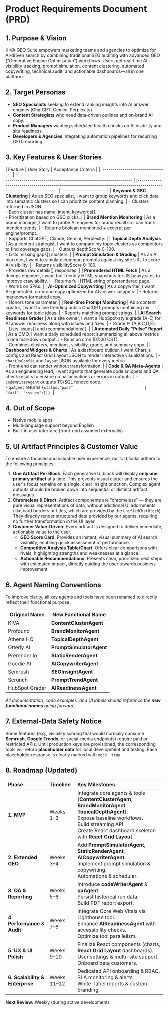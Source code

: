 # Product Requirements Document (PRD)

## 1. Purpose & Vision

KIVA GEO Suite empowers marketing teams and agencies to optimize for AI‑driven
search by combining traditional SEO auditing with advanced GEO (“Generative
Engine Optimization”) workflows. Users get real‑time AI visibility tracking,
prompt simulation, content clustering, automated copywriting, technical audit,
and actionable dashboards—all in one platform.

## 2. Target Personas

- **SEO Specialists** seeking to extend ranking insights into AI answer engines
  (ChatGPT, Gemini, Perplexity).
- **Content Strategists** who need data‑driven outlines and on‑brand AI copy.
- **Product Managers** wanting scheduled health checks on AI visibility and site
  readiness.
- **Developers & Agencies** integrating automation pipelines for recurring GEO
  reporting.

## 3. Key Features & User Stories

| Feature                            | User Story                                                                                                                               | Acceptance Criteria                                                                                                   |
| :--------------------------------- | :--------------------------------------------------------------------------------------------------------------------------------------- | :-------------------------------------------------------------------------------------------------------------------- | ---------------------- |
| **Keyword & GSC Clustering**       | As an SEO specialist, I want to group keywords and click data into semantic clusters so I can prioritize content planning.               | - Clusters returned in JSON.<br>- Each cluster has name, intent, keywords[].<br>- Prioritization based on GSC clicks. |
| **Brand Mention Monitoring**       | As a brand manager, I want to probe AI engines for brand recall so I can track mention trends.                                           | - Returns boolean mentioned + excerpt per engine/prompt.<br>- Supports ChatGPT, Claude, Gemini, Perplexity.           |
| **Topical Depth Analysis**         | As a content strategist, I want to compare my topic clusters vs competitors to find coverage gaps.                                       | - Outputs depthScore 0–100.<br>- Lists missing gaps[] clusters.                                                       |
| **Prompt Simulation & Grading**    | As an AI marketer, I want to simulate common prompts against my site URL to score AI visibility.                                         | - Returns visibilityScore 0–100.<br>- Provides raw details[] responses.                                               |
| **Prerendered HTML Fetch**         | As a devops engineer, I want bot‑friendly HTML snapshots for JS‑heavy sites to improve crawlability.                                     | - Returns full HTML string of prerendered page.<br>- Works on SPAs.                                                   |
| **AI‑Optimized Copywriting**       | As a copywriter, I want AI‑generated, on‑brand copy optimized for AI answer snippets.                                                    | - Returns markdown‑formatted copy.<br>- Honors tone parameter.                                                        |
| **Real‑time Prompt Monitoring**    | As a content creator, I want to see trending public ChatGPT prompts containing my keywords for topic ideas.                              | - Reports matching prompt strings.                                                                                    |
| **AI Search Readiness Grader**     | As a site owner, I want a HubSpot‑style grade (A–E) for AI answer readiness along with issues and fixes.                                 | - Grade ∈ {A,B,C,D,E}.<br>- Lists issues[] and recommendations[].                                                     |
| **Automated Daily “Pulse” Report** | As a CMO, I want a daily scheduled report summarizing all above metrics in one markdown output.                                          | - Runs on cron (07:00 CST).<br>- Combines clusters, mentions, visibility, grade, and summary copy.                    |
| **Dashboard Widgets & Charts**     | As a dashboard builder, I want Chart.js configs and React Grid Layout JSON to render interactive visualizations.                         | - `chartJsConfig` and `layout` JSON available for every metric.<br>- Front‑end can render without transformation.     |
| **Code & QA Meta‑Agents**          | As an engineering lead, I want agents that generate code snippets and QA check results to ensure no hallucinations or errors in outputs. | - `codeWriterAgent` outputs TS/SQL fenced code.<br>- `qaAgent` returns `{status:"pass"                                | "fail", "issues":[]}`. |

## 4. Out of Scope

- Native mobile apps
- Multi‑language support beyond English
- Built-in user interface (front-end assumed externally)

## 5. UI Artifact Principles & Customer Value

To ensure a focused and valuable user experience, our UI blocks adhere to the
following principles:

1.  **One Artifact Per Block**: Each generative UI block will display **only one
    primary artifact** at a time. This prevents visual clutter and ensures the
    user's focus remains on a single, clear insight or action. Complex agent
    outputs should be broken down into sequential or distinct artifact messages.
2.  **Chromeless & Direct**: Artifact components are "chromeless" — they are
    pure visual representations of data, without additional UI adornments (like
    card borders or titles, which are provided by the `UnifiedChatBlock`). They
    directly render structured data provided by our agents, requiring no further
    transformation in the UI layer.
3.  **Customer Value-Driven**: Every artifact is designed to deliver immediate,
    actionable value to the user.
    - **GEO Score Card**: Provides an instant, visual summary of AI search
      visibility, enabling quick assessment of performance.
    - **Competitive Analysis Table/Chart**: Offers clear comparisons with
      rivals, highlighting strengths and weaknesses at a glance.
    - **Actionable Recommendations**: Presents clear, prioritized next steps
      with estimated impact, directly guiding the user towards business
      improvement.

## 6. Agent Naming Conventions

To improve clarity, all key agents and tools have been renamed to directly
reflect their functional purpose:

| Original Name  | New Functional Name      |
| -------------- | ------------------------ |
| KIVA           | **ContentClusterAgent**  |
| Profound       | **BrandMonitorAgent**    |
| Athena HQ      | **TopicalDepthAgent**    |
| Otterly AI     | **PromptSimulatorAgent** |
| Prerender.io   | **StaticRenderAgent**    |
| Goodie AI      | **AICopywriterAgent**    |
| Semrush        | **SEOInsightAgent**      |
| Scrunch        | **PromptTrendAgent**     |
| HubSpot Grader | **AIReadinessAgent**     |

_All documentation, code examples, and UI labels should reference the **new
functional names** going forward._

## 7. External-Data Safety Notice

Some features (e.g., visibility scoring that would normally consume **Semrush**,
**Google Trends**, or social-media endpoints) require paid or restricted APIs.
Until production keys are provisioned, the corresponding tools will return
**placeholder data** for local development and testing. Each placeholder
response is clearly marked with `mock: true`.

## 8. Roadmap (Updated)

| Phase                           | Timeline    | Key Milestones                                                                                                                                                                                                              |
| :------------------------------ | :---------- | :-------------------------------------------------------------------------------------------------------------------------------------------------------------------------------------------------------------------------- |
| **1. MVP**                      | Weeks 1–2   | Integrate core agents & tools (**ContentClusterAgent**, **BrandMonitorAgent**, **TopicalDepthAgent**).<br>Expose baseline workflows.<br>Build streaming API.<br>Create React dashboard skeleton with **React Grid Layout**. |
| **2. Extended GEO**             | Weeks 3–4   | Add **PromptSimulatorAgent**, **StaticRenderAgent**, **AICopywriterAgent**.<br>Implement prompt simulation & copywriting.<br>Automations & scheduler.                                                                       |
| **3. QA & Reporting**           | Weeks 5–6   | Introduce **codeWriterAgent** & **qaAgent**.<br>Persist historical run data.<br>Build PDF report export.                                                                                                                    |
| **4. Performance & Audit**      | Weeks 7–8   | Integrate Core Web Vitals via Lighthouse tool.<br>Enhance **AIReadinessAgent** with accessibility checks.<br>Optimize tool parallelism.                                                                                     |
| **5. UX & UI Polish**           | Weeks 9–10  | Finalize React components (charts, **React Grid Layout** dashboards).<br>User settings & multi-site support.<br>Onboard beta customers.                                                                                     |
| **6. Scalability & Enterprise** | Weeks 11–12 | Dedicated API onboarding & RBAC.<br>SLA monitoring & alerts.<br>White-label reports & custom branding.                                                                                                                      |

**Next Review:** Weekly (during active development)
